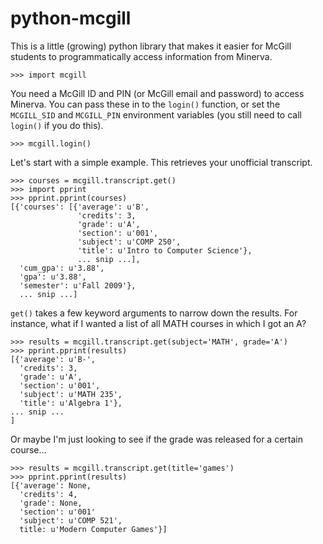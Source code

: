 python-mcgill
=============

This is a little (growing) python library that makes it easier for McGill
students to programmatically access information from Minerva.


    >>> import mcgill

You need a McGill ID and PIN (or McGill email and password) to access
Minerva. You can pass these in to the `login()` function, or set the
`MCGILL_SID` and `MCGILL_PIN` environment variables (you still need to call
`login()` if you do this).

    >>> mcgill.login()

Let's start with a simple example. This retrieves your unofficial 
transcript.

    >>> courses = mcgill.transcript.get()
    >>> import pprint
    >>> pprint.pprint(courses)
    [{'courses': [{'average': u'B',
                   'credits': 3,
                   'grade': u'A',
                   'section': u'001',
                   'subject': u'COMP 250',
                   'title': u'Intro to Computer Science'},
                   ... snip ...],
      'cum_gpa': u'3.88',
      'gpa': u'3.88',
      'semester': u'Fall 2009'},
      ... snip ...]

`get()` takes a few keyword arguments to narrow down the results. For
instance, what if I wanted a list of all MATH courses in which I got an A?

    >>> results = mcgill.transcript.get(subject='MATH', grade='A')
    >>> pprint.pprint(results)
    [{'average': u'B-',
      'credits': 3,
      'grade': u'A',
      'section': u'001',
      'subject': u'MATH 235',
      'title': u'Algebra 1'},
    ... snip ...
    ]

Or maybe I'm just looking to see if the grade was released for a certain
course...

    >>> results = mcgill.transcript.get(title='games')
    >>> pprint.pprint(results)
    [{'average': None,
      'credits': 4, 
      'grade': None, 
      'section': u'001'
      'subject': u'COMP 521',
      title: u'Modern Computer Games'}]
